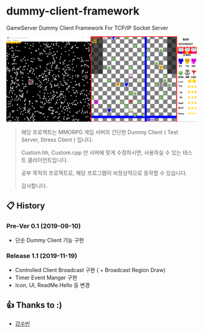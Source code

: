 # dummy-client-framework
GameServer Dummy Client Framework For TCP/IP Socket Server

![TitleImg](./DummyClientFramework/ReadmeResource/IMG_DummyClient.png)

> 해당 프로젝트는 MMORPG 게임 서버의 간단한 Dummy Client ( Test Server, Stress Client ) 입니다.
>
> Custom.hh, Custom.cpp 만 서버에 맞게 수정하시면, 사용하실 수 있는 테스트 클라이언트입니다.
>
> 공부 목적의 프로젝트로, 해당 프로그램이 비정상적으로 동작할 수 있습니다.
>
> 감사합니다.

## 📋 History
### Pre-Ver 0.1 (2019-09-10)
  - 단순 Dummy Client 기능 구현

### Release 1.1 (2019-11-19)
  - Controlled Client Broadcast 구현 ( + Broadcast Region Draw)
  - Timer Event Manger 구현
  - Icon, UI, ReadMe.Hello 등 변경 
  
## 👍 Thanks to :)
  - [강수빈](https://github.com/Lyricia)
